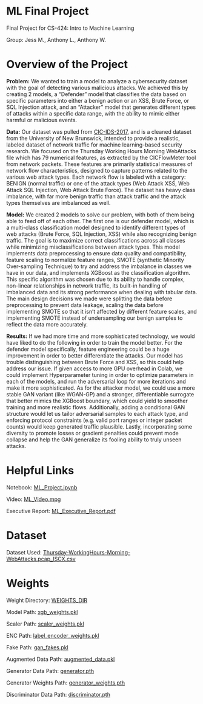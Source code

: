 # ML Final Project

Final Project for CS-424: Intro to Machine Learning

Group: Jess M., Anthony L., Anthony W.

# Overview of the Project
**Problem:** 
We wanted to train a model to analyze a cybersecurity dataset with the goal of detecting various malicious attacks. We achieved this by creating 2 models, a “Defender” model that classifies the data based on specific parameters into either a benign action or an XSS, Brute Force, or SQL Injection attack, and an “Attacker” model that generates different types of attacks within a specific data range, with the ability to mimic either harmful or malicious events.

**Data:** 
Our dataset was pulled from  [CIC-IDS-2017](https://www.unb.ca/cic/datasets/ids-2017.html), and is a cleaned dataset from the University of New Brunswick, intended to provide a realistic, labeled dataset of network traffic for machine learning-based security research. We focused on the Thursday Working Hours Morning WebAttacks file which has 79 numerical features, as extracted by the CICFlowMeter tool from network packets. These features are primarily statistical measures of network flow characteristics, designed to capture patterns related to the various web attack types. Each network flow is labeled with a category: BENIGN (normal traffic) or one of the attack types (Web Attack  XSS, Web Attack  SQL Injection, Web Attack  Brute Force). The dataset has heavy class imbalance, with far more benign traffic than attack traffic and the attack types themselves are imbalanced as well.

**Model:** 
We created 2 models to solve our problem, with both of them being able to feed off of each other. The first one is our defender model, which is a multi-class classification model designed to identify different types of web attacks (Brute Force, SQL Injection, XSS) while also recognizing benign traffic. The goal is to maximize correct classifications across all classes while minimizing misclassifications between attack types. This model implements data preprocessing to ensure data quality and compatibility, feature scaling to normalize feature ranges, SMOTE (synthetic Minority Over-sampling Technique) to try and address the imbalance in classes we have in our data, and implements XGBoost as the classification algorithm. This specific algorithm was chosen due to its ability to handle complex, non-linear relationships in network traffic, its built-in handling of imbalanced data and its strong performance when dealing with tabular data. The main design decisions we made were splitting the data before preprocessing to prevent data leakage, scaling the data before implementing SMOTE so that it isn’t affected by different feature scales, and implementing SMOTE instead of undersampling our benign samples to reflect the data more accurately.

**Results:**
If we had more time and more sophisticated technology, we would have liked to do the following in order to train the model better. For the defender model specifically, feature engineering could be a huge improvement in order to better differentiate the attacks. Our model has trouble distinguishing between Brute Force and XSS, so this could help address our issue. If given access to more GPU overhead in Colab, we could implement Hyperparameter tuning in order to optimize parameters in each of the models, and run the adversarial loop for more iterations and make it more sophisticated. As for the attacker model, we could use a more stable GAN variant (like WGAN-GP) and a stronger, differentiable surrogate that better mimics the XGBoost boundary, which could yield to smoother training and more realistic flows. Additionally, adding a conditional GAN structure would let us tailor adversarial samples to each attack type, and enforcing protocol constraints (e.g. valid port ranges or integer packet counts) would keep generated traffic plausible. Lastly, incorporating some diversity to promote losses or gradient penalties could prevent mode collapse and help the GAN generalize its fooling ability to truly unseen attacks.

# Helpful Links
Notebook: 
[ML_Project.ipynb](XXX)

Video: 
[ML_Video.mpg](xxx)

Executive Report:
[ML_Executive_Report.pdf](xxx)

# Dataset
Dataset Used: 
[Thursday-WorkingHours-Morning-WebAttacks.pcap_ISCX.csv](https://drive.google.com/file/d/1BLHP9C-UINGtOlxfoTMAlhoTSzVo1Krr/view?usp=sharing)

# Weights 
Weight Directory:
[WEIGHTS_DIR](https://drive.google.com/drive/folders/10APGxnjOU0gR5EPhaeEShh7HKdHA-krB?usp=sharing)

Model Path:
[xgb_weights.pkl](https://drive.google.com/file/d/1PlUvsRigILkn2RyetRPfqrWSdkBFzJ6j/view?usp=drive_link)

Scaler Path:
[scaler_weights.pkl](https://drive.google.com/file/d/101iRWSn149wfjJ42SZ0hfeG0fon76_4X/view?usp=sharing)

ENC Path:
[label_encoder_weights.pkl](https://drive.google.com/file/d/13aeCtGmtadMzaKNv3GG6Vz-NK68oE4kT/view?usp=sharing)

Fake Path: 
[gan_fakes.pkl](https://drive.google.com/file/d/1FqVlcgCRvP_IGGg6fj8VgZuOdIeqlrfg/view?usp=sharing)

Augmented Data Path: 
[augmented_data.pkl](https://drive.google.com/file/d/1QbGsjUUAT4blhsOcIK7PqLqL00UmUvsH/view?usp=sharing)

Generator Data Path: 
[generator.pth](https://drive.google.com/file/d/1AACB3otpgyAIf9z7qNaqyVm4VN5H6xTH/view?usp=sharing)

Generator Weights Path: 
[generator_weights.pth](https://drive.google.com/file/d/1klHZ4uKpDKWtPdR7HTUYMgdJNtF1aIER/view?usp=sharing)

Discriminator Data Path: 
[discriminator.pth](https://drive.google.com/file/d/1f6fSs6czUOuJyvlmxjX3oyFqbSGOjUGe/view?usp=sharing)
